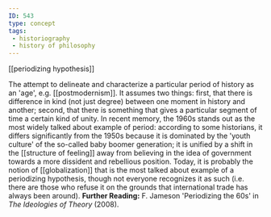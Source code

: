 ```yaml
---
ID: 543
type: concept
tags: 
 - historiography
 - history of philosophy
---
```


[[periodizing hypothesis]]

 The
attempt to delineate and characterize a particular period of history as
an 'age', e.g.
[[postmodernism]]. It assumes
two things: first, that there is difference in kind (not just degree)
between one moment in history and another; second, that there is
something that gives a particular segment of time a certain kind of
unity. In recent memory, the 1960s stands out as the most widely talked
about example of period: according to some historians, it differs
significantly from the 1950s because it is dominated by the 'youth
culture' of the so-called baby boomer generation; it is unified by a
shift in the [[structure of feeling]] away from believing
in the idea of government towards a more dissident and rebellious
position. Today, it is probably the notion of
[[globalization]] that is the
most talked about example of a periodizing hypothesis, though not
everyone recognizes it as such (i.e. there are those who refuse it on
the grounds that international trade has always been around).
**Further Reading:** F. Jameson 'Periodizing the 60s' in *The Ideologies
of Theory* (2008).
